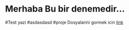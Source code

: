 # Merhaba Bu bir denemedir...
#Test yazi 
#asdasdasd
#proje Dosyalarini gormek icin <a href="index.html">link</a>
